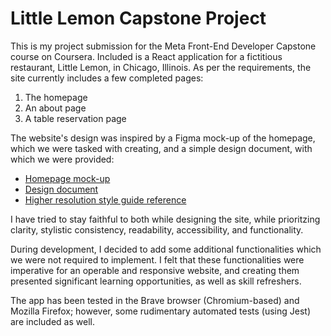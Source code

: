 # Little Lemon Capstone Project
This is my project submission for the Meta Front-End Developer Capstone course on Coursera. Included is a React application for a fictitious restaurant, Little Lemon, in Chicago, Illinois. As per the requirements, the site currently includes a few completed pages:

1. The homepage
2. An about page
3. A table reservation page

The website's design was inspired by a Figma mock-up of the homepage, which we were tasked with creating, and a simple design document, with which we were provided:

- [Homepage mock-up](https://www.figma.com/design/ugZ4DJawwBa4pEYhoACKbq/canvas?node-id=0-1&t=1Qo05Yzsq3xmAWMN-1)
- [Design document](https://www.figma.com/design/ekIgzNFuWd5TzEOLA8dhv6/Little-Lemon-prototype?node-id=1-142&t=17BLUr9q3bBLOvOP-1)
- [Higher resolution style guide reference](https://github.com/acolef/little_lemon/blob/main/style-guide/PG_LittleLemon_StyleGuide.pdf)

I have tried to stay faithful to both while designing the site, while prioritzing clarity, stylistic consistency, readability, accessibility, and functionality.

During development, I decided to add some additional functionalities which we were not required to implement. I felt that these functionalities were imperative for an operable and responsive website, and creating them presented significant learning opportunities, as well as skill refreshers.

The app has been tested in the Brave browser (Chromium-based) and Mozilla Firefox; however, some rudimentary automated tests (using Jest) are included as well.